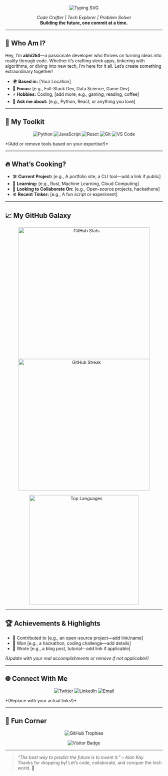 <p align="center">
  <img src="https://readme-typing-svg.herokuapp.com?font=Fira+Code&size=30&color=00FF99&center=true&vCenter=true&width=450&lines=Hello,+I'm+Abhi2k4!;Welcome+to+My+GitHub+Universe!" alt="Typing SVG">
</p>

<p align="center">
  <em>Code Crafter | Tech Explorer | Problem Solver</em><br>
  <strong>Building the future, one commit at a time.</strong>
</p>

---

## 🌌 Who Am I?
Hey, I’m **abhi2k4**—a passionate developer who thrives on turning ideas into reality through code. Whether it’s crafting sleek apps, tinkering with algorithms, or diving into new tech, I’m here for it all. Let’s create something extraordinary together!

- 🌍 **Based in:** [Your Location]  
- 🎯 **Focus:** [e.g., Full-Stack Dev, Data Science, Game Dev]  
- ⚡ **Hobbies:** Coding, [add more, e.g., gaming, reading, coffee]  
- 💬 **Ask me about:** [e.g., Python, React, or anything you love]  

---

## 🧰 My Toolkit
<p align="center">
  <img src="https://img.shields.io/badge/Python-3776AB?style=for-the-badge&logo=python&logoColor=white" alt="Python">
  <img src="https://img.shields.io/badge/JavaScript-F7DF1E?style=for-the-badge&logo=javascript&logoColor=black" alt="JavaScript">
  <img src="https://img.shields.io/badge/React-61DAFB?style=for-the-badge&logo=react&logoColor=black" alt="React">
  <img src="https://img.shields.io/badge/Git-F05032?style=for-the-badge&logo=git&logoColor=white" alt="Git">
  <img src="https://img.shields.io/badge/VS_Code-007ACC?style=for-the-badge&logo=visual-studio-code&logoColor=white" alt="VS Code">
</p>
*(Add or remove tools based on your expertise!)*

---

## 🔥 What’s Cooking?
- 🛠️ **Current Project:** [e.g., A portfolio site, a CLI tool—add a link if public]  
- 🌱 **Learning:** [e.g., Rust, Machine Learning, Cloud Computing]  
- 🤝 **Looking to Collaborate On:** [e.g., Open-source projects, hackathons]  
- ⚙️ **Recent Tinker:** [e.g., A fun script or experiment]  

---

## 📈 My GitHub Galaxy
<p align="center">
  <img src="https://github-readme-stats.vercel.app/api?username=abhi2k4&show_icons=true&theme=midnight-purple&hide_border=true" alt="GitHub Stats" width="420">
  <img src="https://github-readme-streak-stats.herokuapp.com/?user=abhi2k4&theme=midnight-purple&hide_border=true" alt="GitHub Streak" width="420">
</p>
<p align="center">
  <img src="https://github-readme-stats.vercel.app/api/top-langs/?username=abhi2k4&layout=compact&theme=midnight-purple&hide_border=true" alt="Top Languages" width="350">
</p>

---

## 🏆 Achievements & Highlights
- 🌟 Contributed to [e.g., an open-source project—add link/name]  
- 🥇 Won [e.g., a hackathon, coding challenge—add details]  
- 📝 Wrote [e.g., a blog post, tutorial—add link if applicable]  

*(Update with your real accomplishments or remove if not applicable!)*

---

## 🌐 Connect With Me
<p align="center">
  <a href="https://twitter.com/yourusername"><img src="https://img.shields.io/badge/Twitter-1DA1F2?style=for-the-badge&logo=twitter&logoColor=white" alt="Twitter"></a>
  <a href="https://linkedin.com/in/yourusername"><img src="https://img.shields.io/badge/LinkedIn-0077B5?style=for-the-badge&logo=linkedin&logoColor=white" alt="LinkedIn"></a>
  <a href="mailto:your.email@example.com"><img src="https://img.shields.io/badge/Email-D14836?style=for-the-badge&logo=gmail&logoColor=white" alt="Email"></a>
</p>
*(Replace with your actual links!)*

---

## 🎨 Fun Corner
<p align="center">
  <img src="https://github-profile-trophy.vercel.app/?username=abhi2k4&theme=onedark&no-frame=true&margin-w=15" alt="GitHub Trophies">
</p>
<p align="center">
  <img src="https://visitor-badge.laobi.icu/badge?page_id=abhi2k4.abhi2k4" alt="Visitor Badge">
</p>

---

> *“The best way to predict the future is to invent it.” – Alan Kay*  
Thanks for dropping by! Let’s code, collaborate, and conquer the tech world. 🚀
